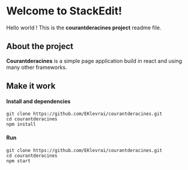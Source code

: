 Welcome to StackEdit!
===================


Hello world ! This is the **courantderacines project** readme file.

About the project
-------------
**Courantderacines** is a simple page application build in react and using many other frameworks.


Make it work
-------------

#### Install and dependencies
```
git clone https://github.com/EKlevrai/courantderacines.git
cd courantderacines
npm install
```
#### Run
```
git clone https://github.com/EKlevrai/courantderacines.git
cd courantderacines
npm start
```
